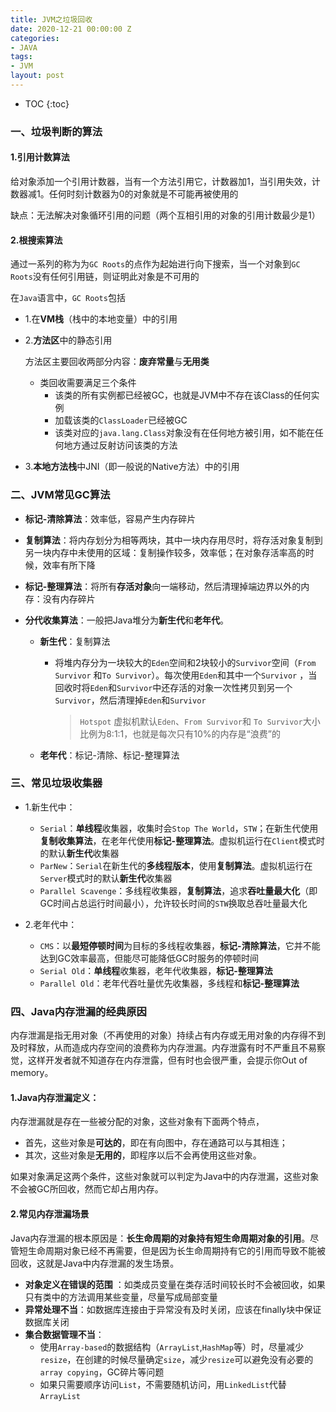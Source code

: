 ```yaml
---
title: JVM之垃圾回收
date: 2020-12-21 00:00:00 Z
categories:
- JAVA
tags:
- JVM
layout: post
---
```


* TOC
{:toc}
### 一、垃圾判断的算法

#### 1.引用计数算法

给对象添加一个引用计数器，当有一个方法引用它，计数器加1，当引用失效，计数器减1。任何时刻计数器为0的对象就是不可能再被使用的

缺点：无法解决对象循环引用的问题（两个互相引用的对象的引用计数最少是1）

#### 2.根搜索算法

通过一系列的称为为`GC Roots`的点作为起始进行向下搜索，当一个对象到`GC Roots`没有任何引用链，则证明此对象是不可用的
<!-- more -->

在`Java`语言中，`GC Roots`包括

- 1.在**VM栈**（栈中的本地变量）中的引用

- 2.**方法区**中的静态引用

  方法区主要回收两部分内容：**废弃常量**与**无用类**

  - 类回收需要满足三个条件
    - 该类的所有实例都已经被GC，也就是JVM中不存在该Class的任何实例
    - 加载该类的`ClassLoader`已经被GC
    - 该类对应的`java.lang.Class`对象没有在任何地方被引用，如不能在任何地方通过反射访问该类的方法

- 3.**本地方法栈**中JNI（即一般说的Native方法）中的引用

###  二、JVM常见GC算法

- **标记-清除算法**：效率低，容易产生内存碎片

- **复制算法**：将内存划分为相等两块，其中一块内存用尽时，将存活对象复制到另一块内存中未使用的区域：复制操作较多，效率低；在对象存活率高的时候，效率有所下降

- **标记-整理算法**：将所有**存活对象**向一端移动，然后清理掉端边界以外的内存：没有内存碎片

- **分代收集算法**：一般把Java堆分为**新生代**和**老年代**。

  - **新生代**：复制算法

    - 将堆内存分为一块较大的`Eden`空间和2块较小的`Survivor`空间（`From Survivor` 和`To Survivor`）。每次使用`Eden`和其中一个`Survivor` ，当回收时将`Eden`和`Survivor`中还存活的对象一次性拷贝到另一个`Survivor`，然后清理掉`Eden`和`Survivor`

      > `Hotspot` 虚拟机默认`Eden`、`From Survivor`和 `To Survivor`大小比例为8:1:1，也就是每次只有10%的内存是“浪费”的

  - **老年代**：标记-清除、标记-整理算法

### 三、常见垃圾收集器

- 1.新生代中：
  - `Serial`：**单线程**收集器，收集时会`Stop The World`，`STW`；在新生代使用**复制收集算法**，在老年代使用**标记-整理算法**。虚拟机运行在`Client`模式时的默认**新生代**收集器
  - `ParNew`：`Serial`在新生代的**多线程版本**，使用**复制算法**。虚拟机运行在`Server`模式时的默认**新生代**收集器
  - `Parallel Scavenge`：多线程收集器，**复制算法**，追求**吞吐量最大化**（即GC时间占总运行时间最小），允许较长时间的`STW`换取总吞吐量最大化

- 2.老年代中：
  - `CMS`：以**最短停顿时间**为目标的多线程收集器，**标记-清除算法**，它并不能达到GC效率最高，但能尽可能降低GC时服务的停顿时间
  - `Serial Old`：**单线程**收集器，老年代收集器，**标记-整理算法**
  - `Parallel Old`：老年代吞吐量优先收集器，多线程和**标记-整理算法**

### 四、Java内存泄漏的经典原因

内存泄漏是指无用对象（不再使用的对象）持续占有内存或无用对象的内存得不到及时释放，从而造成内存空间的浪费称为内存泄漏。内存泄露有时不严重且不易察觉，这样开发者就不知道存在内存泄露，但有时也会很严重，会提示你Out of memory。

#### 1.Java内存泄漏定义：

内存泄漏就是存在一些被分配的对象，这些对象有下面两个特点，

- 首先，这些对象是**可达的**，即在有向图中，存在通路可以与其相连；
- 其次，这些对象是**无用的**，即程序以后不会再使用这些对象。

如果对象满足这两个条件，这些对象就可以判定为Java中的内存泄漏，这些对象不会被GC所回收，然而它却占用内存。

#### 2.常见内存泄漏场景

Java内存泄漏的根本原因是：**长生命周期的对象持有短生命周期对象的引用**。尽管短生命周期对象已经不再需要，但是因为长生命周期持有它的引用而导致不能被回收，这就是Java中内存泄漏的发生场景。

- **对象定义在错误的范围** ：如类成员变量在类存活时间较长时不会被回收，如果只有类中的方法调用某些变量，尽量写成局部变量
- **异常处理不当**：如数据库连接由于异常没有及时关闭，应该在finally块中保证数据库关闭
- **集合数据管理不当**：
  - 使用`Array-based`的数据结构（`ArrayList`,`HashMap`等）时，尽量减少`resize`，在创建的时候尽量确定`size`，减少`resize`可以避免没有必要的`array copying`，GC碎片等问题
  - 如果只需要顺序访问`List`，不需要随机访问，用`LinkedList`代替`ArrayList`
